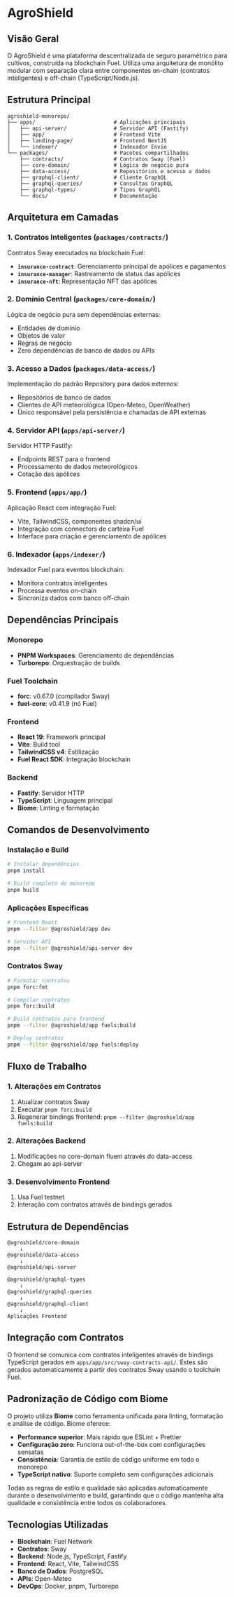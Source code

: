 # AgroShield

## Visão Geral

O AgroShield é uma plataforma descentralizada de seguro paramétrico para cultivos, construída na blockchain Fuel. Utiliza uma arquitetura de monólito modular com separação clara entre componentes on-chain (contratos inteligentes) e off-chain (TypeScript/Node.js).

## Estrutura Principal

```
agroshield-monorepo/
├── apps/                         # Aplicações principais
│   ├── api-server/               # Servidor API (Fastify)
│   ├── app/                      # Frontend Vite
│   ├── landing-page/             # Frontend NextJS
│   └── indexer/                  # Indexador Envio
└── packages/                     # Pacotes compartilhados
    ├── contracts/                # Contratos Sway (Fuel)
    ├── core-domain/              # Lógica de negócio pura
    ├── data-access/              # Repositórios e acesso a dados
    ├── graphql-client/           # Cliente GraphQL
    ├── graphql-queries/          # Consultas GraphQL
    ├── graphql-types/            # Tipos GraphQL
    └── docs/                     # Documentação
```

## Arquitetura em Camadas

### 1. Contratos Inteligentes (`packages/contracts/`)
Contratos Sway executados na blockchain Fuel:

- **`insurance-contract`**: Gerenciamento principal de apólices e pagamentos
- **`insurance-manager`**: Rastreamento de status das apólices
- **`insurance-nft`**: Representação NFT das apólices

### 2. Domínio Central (`packages/core-domain/`)
Lógica de negócio pura sem dependências externas:
- Entidades de domínio
- Objetos de valor
- Regras de negócio
- Zero dependências de banco de dados ou APIs

### 3. Acesso a Dados (`packages/data-access/`)
Implementação do padrão Repository para dados externos:
- Repositórios de banco de dados
- Clientes de API meteorológica (Open-Meteo, OpenWeather)
- Único responsável pela persistência e chamadas de API externas

### 4. Servidor API (`apps/api-server/`)
Servidor HTTP Fastify:
- Endpoints REST para o frontend
- Processamento de dados meteorológicos
- Cotação das apólices

### 5. Frontend (`apps/app/`)
Aplicação React com integração Fuel:
- Vite, TailwindCSS, componentes shadcn/ui
- Integração com connectors de carteira Fuel
- Interface para criação e gerenciamento de apólices

### 6. Indexador (`apps/indexer/`)
Indexador Fuel para eventos blockchain:
- Monitora contratos inteligentes
- Processa eventos on-chain
- Sincroniza dados com banco off-chain

## Dependências Principais

### Monorepo
- **PNPM Workspaces**: Gerenciamento de dependências
- **Turborepo**: Orquestração de builds

### Fuel Toolchain
- **forc**: v0.67.0 (compilador Sway)
- **fuel-core**: v0.41.9 (nó Fuel)

### Frontend
- **React 19**: Framework principal
- **Vite**: Build tool
- **TailwindCSS v4**: Estilização
- **Fuel React SDK**: Integração blockchain

### Backend
- **Fastify**: Servidor HTTP
- **TypeScript**: Linguagem principal
- **Biome**: Linting e formatação

## Comandos de Desenvolvimento

### Instalação e Build
```bash
# Instalar dependências
pnpm install

# Build completo do monorepo
pnpm build
```

### Aplicações Específicas
```bash
# Frontend React
pnpm --filter @agroshield/app dev

# Servidor API
pnpm --filter @agroshield/api-server dev
```

### Contratos Sway
```bash
# Formatar contratos
pnpm forc:fmt

# Compilar contratos
pnpm forc:build

# Build contratos para frontend
pnpm --filter @agroshield/app fuels:build

# Deploy contratos
pnpm --filter @agroshield/app fuels:deploy
```

## Fluxo de Trabalho

### 1. Alterações em Contratos
1. Atualizar contratos Sway
2. Executar `pnpm forc:build`
3. Regenerar bindings frontend: `pnpm --filter @agroshield/app fuels:build`

### 2. Alterações Backend
1. Modificações no core-domain fluem através do data-access
2. Chegam ao api-server

### 3. Desenvolvimento Frontend
1. Usa Fuel testnet
2. Interação com contratos através de bindings gerados

## Estrutura de Dependências

```
@agroshield/core-domain
    ↓
@agroshield/data-access
    ↓
@agroshield/api-server

@agroshield/graphql-types
    ↓
@agroshield/graphql-queries
    ↓
@agroshield/graphql-client
    ↓
Aplicações Frontend
```

## Integração com Contratos

O frontend se comunica com contratos inteligentes através de bindings TypeScript gerados em `apps/app/src/sway-contracts-api/`. Estes são gerados automaticamente a partir dos contratos Sway usando o toolchain Fuel.

## Padronização de Código com Biome

O projeto utiliza **Biome** como ferramenta unificada para linting, formatação e análise de código. Biome oferece:

- **Performance superior**: Mais rápido que ESLint + Prettier
- **Configuração zero**: Funciona out-of-the-box com configurações sensatas
- **Consistência**: Garantia de estilo de código uniforme em todo o monorepo
- **TypeScript nativo**: Suporte completo sem configurações adicionais

Todas as regras de estilo e qualidade são aplicadas automaticamente durante o desenvolvimento e build, garantindo que o código mantenha alta qualidade e consistência entre todos os colaboradores.

## Tecnologias Utilizadas

- **Blockchain**: Fuel Network
- **Contratos**: Sway
- **Backend**: Node.js, TypeScript, Fastify
- **Frontend**: React, Vite, TailwindCSS
- **Banco de Dados**: PostgreSQL
- **APIs**: Open-Meteo
- **DevOps**: Docker, pnpm, Turborepo